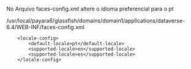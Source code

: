 
No Arquivo faces-config.xml altere o idioma preferencial para o pt

/usr/local/payara6/glassfish/domains/domain1/applications/dataverse-6.4/WEB-INF/faces-config.xml


        <locale-config>
            <default-locale>pt</default-locale>
            <supported-locale>en</supported-locale>
            <supported-locale>es</supported-locale>
        </locale-config>